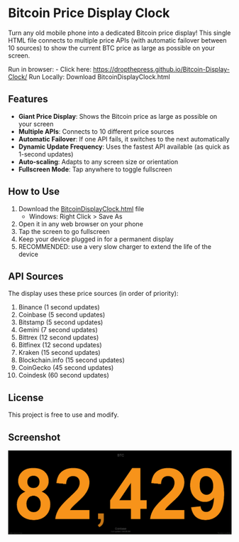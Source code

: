 # Bitcoin Price Display Clock

Turn any old mobile phone into a dedicated Bitcoin price display! This single HTML file connects to multiple price APIs (with automatic failover between 10 sources) to show the current BTC price as large as possible on your screen.

Run in browser: 
     - Click here: https://dropthepress.github.io/Bitcoin-Display-Clock/
Run Locally:
     Download BitcoinDisplayClock.html
## Features

- **Giant Price Display**: Shows the Bitcoin price as large as possible on your screen
- **Multiple APIs**: Connects to 10 different price sources
- **Automatic Failover**: If one API fails, it switches to the next automatically
- **Dynamic Update Frequency**: Uses the fastest API available (as quick as 1-second updates)
- **Auto-scaling**: Adapts to any screen size or orientation
- **Fullscreen Mode**: Tap anywhere to toggle fullscreen

## How to Use

1. Download the [BitcoinDisplayClock.html](BitcoinDisplayClock.html) file
     - Windows: Right Click > Save As
3. Open it in any web browser on your phone
4. Tap the screen to go fullscreen
5. Keep your device plugged in for a permanent display
6. RECOMMENDED: use a very slow charger to extend the life of the device

## API Sources

The display uses these price sources (in order of priority):

1. Binance (1 second updates)
2. Coinbase (5 second updates)
3. Bitstamp (5 second updates)
4. Gemini (7 second updates)
5. Bittrex (12 second updates)
6. Bitfinex (12 second updates)
7. Kraken (15 second updates)
8. Blockchain.info (15 second updates)
9. CoinGecko (45 second updates)
10. Coindesk (60 second updates)

## License

This project is free to use and modify.

## Screenshot

![Screenshot](Screenshot2025-04-04.png)
